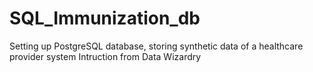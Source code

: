 # SQL_Immunization_db
Setting up PostgreSQL database, storing synthetic data of a healthcare provider system
Intruction from Data Wizardry
